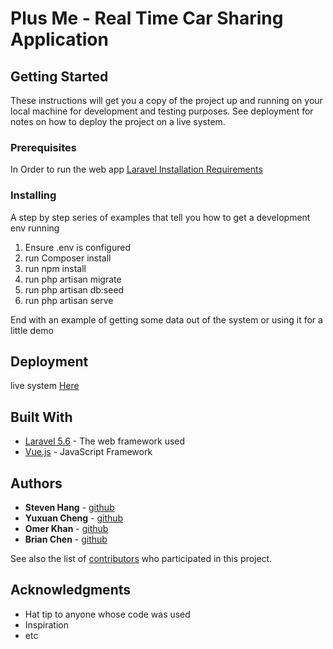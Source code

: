 # Plus Me - Real Time Car Sharing Application


## Getting Started

These instructions will get you a copy of the project up and running on your local machine for development and testing purposes. See deployment for notes on how to deploy the project on a live system.

### Prerequisites

In Order to run the web app
[Laravel Installation Requirements](https://laravel.com/docs/5.6/installation)

### Installing

A step by step series of examples that tell you how to get a development env running

1. Ensure .env is configured 
2. run Composer install
3. run npm install
4. run php artisan migrate 
5. run php artisan db:seed 
6. run php artisan serve


End with an example of getting some data out of the system or using it for a little demo

## Deployment

live system [Here]()

## Built With

* [Laravel 5.6](https://laravel.com/docs/5.6/releases#laravel-5.6) - The web framework used
* [Vue.js](https://vuejs.org/) - JavaScript Framework

## Authors

* **Steven Hang** - [github]()
* **Yuxuan Cheng**  - [github]()
* **Omer Khan**  - [github]()
* **Brian Chen** - [github]()

See also the list of [contributors](https://github.com/your/project/contributors) who participated in this project.

## Acknowledgments

* Hat tip to anyone whose code was used
* Inspiration
* etc
